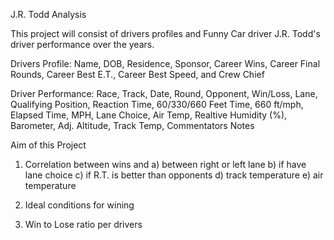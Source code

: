 J.R. Todd Analysis

This project will consist of drivers profiles and Funny Car driver J.R. Todd's driver performance over 
the years. 

Drivers Profile: Name, DOB, Residence, Sponsor, Career Wins, Career Final Rounds, Career Best E.T., Career Best Speed, and Crew Chief

Driver Performance: Race, Track, Date, Round, Opponent, Win/Loss, Lane, Qualifying Position, Reaction Time, 60/330/660 Feet Time, 660 ft/mph, Elapsed Time, MPH, Lane Choice, Air Temp, Realtive Humidity (%), Barometer, Adj. Altitude, Track Temp, Commentators Notes

Aim of this Project

1) Correlation between wins and 
    a) between right or left lane
    b) if have lane choice
    c) if R.T. is better than opponents
    d) track temperature 
    e) air temperature

2) Ideal conditions for wining
3) Win to Lose ratio per drivers